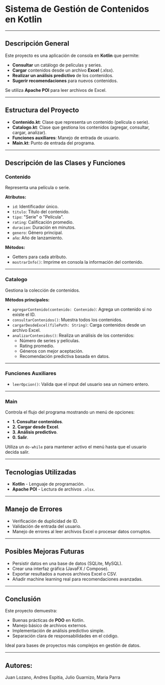 #  Sistema de Gestión de Contenidos en Kotlin

---

##  Descripción General

Este proyecto es una aplicación de consola en **Kotlin** que permite:

- **Consultar** un catálogo de películas y series.
- **Cargar** contenidos desde un archivo **Excel** (.xlsx).
- **Realizar un análisis predictivo** de los contenidos.
- **Sugerir recomendaciones** para nuevos contenidos.

Se utiliza **Apache POI** para leer archivos de Excel.

---

##  Estructura del Proyecto

- **Contenido.kt**: Clase que representa un contenido (película o serie).
- **Catalogo.kt**: Clase que gestiona los contenidos (agregar, consultar, cargar, analizar).
- **Funciones auxiliares**: Manejo de entrada de usuario.
- **Main.kt**: Punto de entrada del programa.

---

##  Descripción de las Clases y Funciones

### Contenido

Representa una película o serie.

**Atributos:**
- `id`: Identificador único.
- `titulo`: Título del contenido.
- `tipo`: "Serie" o "Película".
- `rating`: Calificación promedio.
- `duracion`: Duración en minutos.
- `genero`: Género principal.
- `año`: Año de lanzamiento.

**Métodos:**
- Getters para cada atributo.
- `mostrarInfo()`: Imprime en consola la información del contenido.

---

### Catalogo

Gestiona la colección de contenidos.

**Métodos principales:**

- `agregarContenido(contenido: Contenido)`: Agrega un contenido si no existe el ID.
- `consultarContenidos()`: Muestra todos los contenidos.
- `cargarDesdeExcel(filePath: String)`: Carga contenidos desde un archivo Excel.
- `analizarContenidos()`: Realiza un análisis de los contenidos:
  - Número de series y películas.
  - Rating promedio.
  - Géneros con mejor aceptación.
  - Recomendación predictiva basada en datos.

---

### Funciones Auxiliares

- `leerOpcion()`: Valida que el input del usuario sea un número entero.

---

### Main

Controla el flujo del programa mostrando un menú de opciones:

- **1. Consultar contenidos**.
- **2. Cargar desde Excel**.
- **3. Análisis predictivo**.
- **0. Salir**.

Utiliza un `do-while` para mantener activo el menú hasta que el usuario decida salir.

---

##  Tecnologías Utilizadas

- **Kotlin** - Lenguaje de programación.
- **Apache POI** - Lectura de archivos `.xlsx`.

---

##  Manejo de Errores

- Verificación de duplicidad de ID.
- Validación de entrada del usuario.
- Manejo de errores al leer archivos Excel o procesar datos corruptos.

---

##  Posibles Mejoras Futuras

- Persistir datos en una base de datos (SQLite, MySQL).
- Crear una interfaz gráfica (JavaFX / Compose).
- Exportar resultados a nuevos archivos Excel o CSV.
- Añadir machine learning real para recomendaciones avanzadas.

---

##  Conclusión

Este proyecto demuestra:

- Buenas prácticas de **POO** en Kotlin.
- Manejo básico de archivos externos.
- Implementación de análisis predictivo simple.
- Separación clara de responsabilidades en el código.

Ideal para bases de proyectos más complejos en gestión de datos.

---
## Autores:
Juan Lozano, Andres Espitia, Julio Guarnizo, Maria Parra
